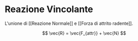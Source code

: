 # Reazione Vincolante
L'unione di [[Reazione Normale]] e [[Forza di attrito radente]].

$$
\vec{R} = \vec{F_{attr}} + \vec{N}
$$
